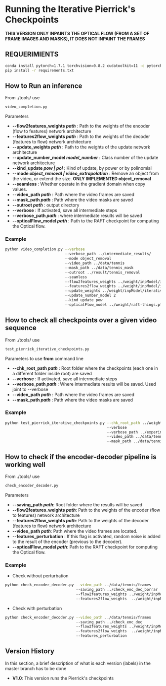 # Running the Iterative Pierrick's Checkpoints
**THIS VERSION ONLY INPAINTS THE OPTICAL FLOW (FROM A SET OF FRAME IMAGES AND MASKS), IT DOES NOT INPAINT THE FRAMES**

## REQUERIMIENTS

```bash
conda install pytorch=1.7.1 torchvision=0.8.2 cudatoolkit=11 -c pytorch
pip install -r requirements.txt
``` 

## How to Run an inference
From ./tools/ use

```bash
video_completion.py
``` 

Parameters

* **--flow2features_weights _path_** :  Path to the weights of the  encoder (flow to features) network architecture
* **--features2flow_weights _path_** : Path to the weights of the  decoder (features to flow) network architecture
* **--update_weights _path_** : Path to the weights of the update network architecture
* **--update_number_model _model_number_** : Class number of the update network architecture
* **--kind_update _pow | pol_** : Kind of update, by power or by polinomial
* **--mode _object_removal | video_extrapolation_** : Remove an object from the video, or extend the size. **ONLY IMPLEMENTED object_removal** 
* **--seamless** : Whether operate in the gradient domain when copy values.
* **--video_path _path_** : Path where the video frames are saved
* **--mask_path _path_** : Path where the video masks are saved
* **--outroot _path_** : output directory
* **--verbose** : If activated, save all intermediate steps
* **--verbose_path _path_** : where intermediate results will be saved
* **--opticalFlow_model _path_** : Path to the RAFT checkpoint for computing the Optical flow.

### Example
```bash
python video_completion.py --verbose 
                           --verbose_path ../intermediate_results/
                           --mode object_removal 
                           --video_path ../data/tennis 
                           --mask_path ../data/tennis_mask 
                           --outroot ../result/tennis_removal 
                           --seamless  
                           --flow2features_weights ../weight/inpModel/iterative_inpainting_single_decoding_3_pow_update_5frames/ckpt/flow_2F_39999.pth
                           --features2flow_weights ../weight/inpModel/iterative_inpainting_single_decoding_3_pow_update_5frames/ckpt/F2flow_39999.pth
                           --update_weights ../weight/inpModel/iterative_inpainting_single_decoding_3_pow_update_5frames/ckpt/update_39999.pth
                           --update_number_model 2 
                           --kind_update pow
                           --opticalFlow_model ../weight/raft-things.pth
``` 


## How to check all checkpoints over a given video sequence

From ./tools/ use
```bash
test_pierrick_iterative_checkpoints.py
``` 

Parameters to use **from** command line
* **--chk_root_path _path_** : Root folder where the checkpoints (each one in a different folder inside root) are saved
* **--verbose** : If activated, save all intermediate steps
* **--verbose_path _path_** : Where intermediate results will be saved. Used joint to --verbose
* **--video_path _path_** : Path where the video frames are saved
* **--mask_path _path_** : Path where the video masks are saved
   
### Example

```bash
python test_pierrick_iterative_checkpoints.py --chk_root_path ../weight/inpModel/ 
                                              --verbose 
                                              --verbose_path ../experimet_results/
                                              --video_path ../data/tennis/  
                                              --mask_path ../data/tennis_mask/
``` 

## How to check if the encoder-decoder pipeline is working well
From ./tools/ use 
```bash
check_encoder_decoder.py
``` 

Parameters
* **--saving_path _path_**: Root folder where the results will be saved
* **--flow2features_weights _path_**: Path to the weights of the  encoder (flow to features) network architecture
* **--features2flow_weights _path_**: Path to the weights of the  decoder (features to flow) network architecture
* **--video_path _path_**: Path where the video frames are located.
* **--features_perturbation** : If this flag is activated, random noise is added to the result of the encoder (previous to the decoder).
* **--opticalFlow_model _path_**: Path to the RAFT checkpoint for computing the Optical flow.

### Example
* Check without perturbation
```bash
python check_encoder_decoder.py --video_path ../data/tennis/frames  
                                --saving_path ../check_enc_dec_borrar 
                                --flow2features_weights ../weight/inpModel/iterative_inpainting_single_decoding_2_pow_update_5frames_no_schedule_fill/ckpt/flow_2F_19999.pth 
                                --features2flow_weights  ../weight/inpModel/iterative_inpainting_single_decoding_2_pow_update_5frames_no_schedule_fill/ckpt/F2flow_19999.pth
```

* Check with perturbation
```bash
python check_encoder_decoder.py --video_path ../data/tennis/frames  
                                --saving_path ../check_enc_dec
                                --flow2features_weights ../weight/inpModel/iterative_inpainting_single_decoding_2_pow_update_5frames_no_schedule_fill/ckpt/flow_2F_19999.pth 
                                --features2flow_weights  ../weight/inpModel/iterative_inpainting_single_decoding_2_pow_update_5frames_no_schedule_fill/ckpt/F2flow_19999.pth
                                --features_perturbation
```

## Version History

In this section, a brief description of what is each version (labels) in the master branch has to be done

* **V1.0**: This version runs the Pierrick's checkpoints
